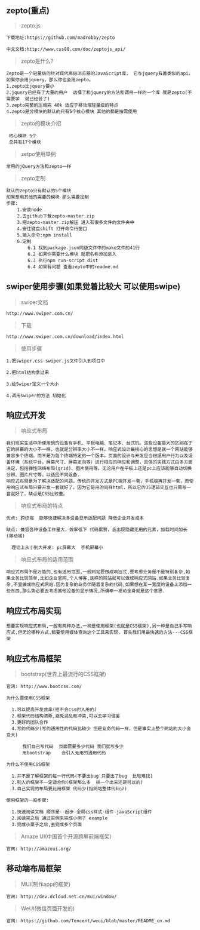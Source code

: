 ## zepto(重点)

  > zepto.js

    下载地址:https://github.com/madrobby/zepto

    中文文档:http://www.css88.com/doc/zeptojs_api/

  > zepto是什么?

    Zepto是一个轻量级的针对现代高级浏览器的JavaScript库， 它与jquery有着类似的api。 如果你会用jquery，那么你也会用zepto。
    1.zepto比jquery要小 
    2.jquery已经有了大量的用户  选择了和jquery的方法和调用一样的一个库 就是zepto(不需要学  就已经会了)
    3.zepto完整的压缩完 40k 适应于移动端轻量级的特点
    4.zepto是分模块的默认的只有5个核心模块 其他的都是按需使用

  > zepto的模块介绍

     核心模块 5个
     总共有17个模块

  > zetpo使用举例

    常用的jQuery方法和zepto一样

  > zepto定制

    默认的zepto只有默认的5个模块
    如果想用其他的需要的模块 那么需要定制
    步骤:
        1.安装node
        2.去github下载zepto-master.zip
        3.把zepto-master.zip解压 进入有很多文件的文件夹中
        4.安住键盘shift 打开命令行窗口
        5.输入命令:npm install
        6.定制
            6.1 找到package.json同级文件中的make文件的41行
            6.2 如果你需要什么模块 就把名称添加进入
            6.3 执行npm run-script dist
            6.4 如果有问题 查看zepto中的readme.md

## swiper使用步骤(如果觉着比较大  可以使用swipe)

  > swiper文档

    http://www.swiper.com.cn/

  > 下载

    http://www.swiper.com.cn/download/index.html

  > 使用步骤

    1.把swiper.css swiper.js文件引入到项目中

    2.把html结构拿过来

    3.给Swiper定义一个大小

    4.调用swiper的方法 初始化

## 响应式开发

  > 响应式布局

    我们现实生活中所使用到的设备有手机、平板电脑、笔记本、台式机。这些设备最大的区别在于它的屏幕的大小不一样，也就是分辨率大小不一样。响应式设计最核心的思想是就一个网站能够兼容多个终端，而不是为每个终端特定的一个版本。页面的设计与开发应当根据用户行为以及设备环境（系统平台，屏幕尺寸、屏幕定向等）进行相应的响应和调整，具体的实践方式由多方面决定，包括弹性网络布局(grid)、图片使用等。无论用户在平板上还是pc上应该能够自动切换分辨、图片尺寸等，以适应不同设备.
    响应式布局是为了解决适配的问题，传统的开发方式是PC端开发一套，手机端再开发一套，而使用响应式布局只要开发一套就好了。因为它是用的同样html，所以它的JS逻辑交互也只需写一套就好了，缺点是CSS比较重。

  > 响应式布局的特点

    优点: 跨终端  能够快捷解决多设备显示适配问题 降低企业开发成本

    缺点: 兼容各种设备工作量大，效率低下 代码累赘，会出现隐藏无用的元素，加载时间加长(移动端)

      理论上从小到大开发: pc屏幕大  手机屏幕小

  > 响应式布局的适用范围

    响应式布局不是万能的,也有适用范围,一般网站要做成响应式,要考虑业务是不是特别复杂,如果业务比较简单,比如企业官网,个人博客,这样的网站就可以做成响应式网站.如果业务比较复杂,不宜做成响应式网站.因为复杂的业务伴随着复杂的代码,如果想在某一宽度的设备上添加一些东西,那么势必要去考虑其他设备的显示情况,所谓牵一发动全身就是这个意思.

## 响应式布局实现

    想要实现响应式布局,一般有两种办法,一种是使用框架(也就是CSS框架),另一种是自己手写响应式,但无论哪种方式,都要使用媒体查询这个工具来实现. 首先我们用最快速的方法---CSS框架

## 响应式布局框架

  > bootstrap(世界上最流行的CSS框架)

    官网: http://www.bootcss.com/

    为什么要使用CSS框架

      1.可以提高开发效率(给不会css的人用的)
      2.框架代码结构清晰,避免混乱和冲突,可以去学习借鉴
      3.更好的团队合作
      4.写的代码少(写的通用性的代码比较少 但是业务代码一样，但是事实上整个网站的大小会变大)

          我们自己写代码  页面需要多少代码 我们就写多少
          用bootstrap    会引入无用的通用代码

    为什么不使用CSS框架

      1.并不是了解框架的每一行代码(不要出bug 只要出了bug  比较难找)
      2.别人的框架不一定适合你(框架那么多  挑一个出来还是可以的)
      3.自己实现的布局要比用框架 代码少(指网站整体代码少)

    使用框架的一般步骤:

      1.快速阅读文档 顺序是--起步-全局css样式-组件-javaScript组件
      2.阅读完之后 通过实例来完成小例子 example
      3.完成小栗子之后,去完成多个页面

  > Amaze UI(中国首个开源跨屏前端框架)

    官网: http://amazeui.org/

## 移动端布局框架

  > MUI(制作app的框架)

    官网: http://dev.dcloud.net.cn/mui/window/

  > WeUI(微信页面开发的)

    官网: https://github.com/Tencent/weui/blob/master/README_cn.md